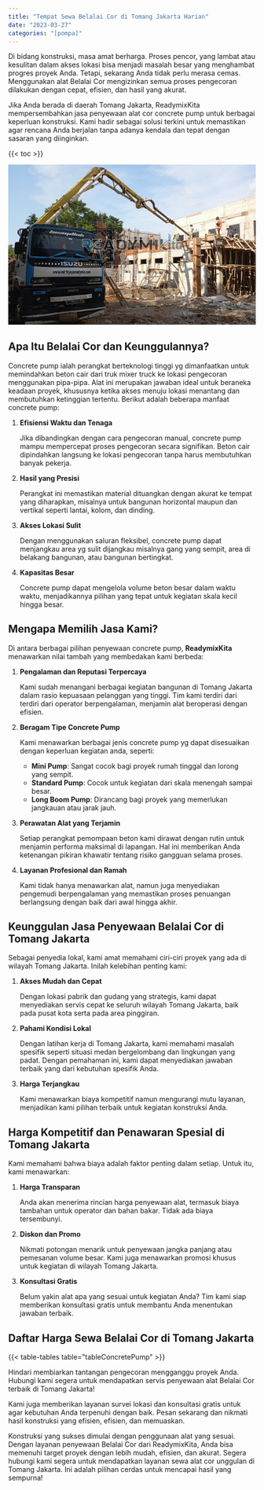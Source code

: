 ```yaml
---
title: "Tempat Sewa Belalai Cor di Tomang Jakarta Harian"
date: "2023-03-27"
categories: "[pompa]"
---
```


Di bidang konstruksi, masa amat berharga. Proses pencor,  yang lambat atau kesulitan dalam akses lokasi bisa menjadi masalah besar yang menghambat progres proyek Anda. Tetapi, sekarang Anda tidak perlu merasa cemas. Menggunakan alat Belalai Cor mengizinkan semua proses pengecoran dilakukan dengan cepat, efisien, dan hasil yang akurat.

Jika Anda berada di daerah Tomang Jakarta, ReadymixKita mempersembahkan jasa penyewaan alat cor concrete pump untuk berbagai keperluan konstruksi. Kami hadir sebagai solusi terkini untuk memastikan agar rencana Anda berjalan tanpa adanya kendala dan tepat dengan sasaran yang diinginkan.

{{< toc >}}

![Tempat Sewa Belalai Cor di Tomang Jakarta Harian](/images/pompa/sewa-pompa-26.jpg)

## Apa Itu Belalai Cor dan Keunggulannya?

Concrete pump ialah perangkat berteknologi tinggi yg dimanfaatkan untuk memindahkan beton cair dari truk mixer truck ke lokasi pengecoran menggunakan pipa-pipa. Alat ini merupakan jawaban ideal untuk beraneka keadaan proyek, khususnya ketika akses menuju lokasi menantang dan membutuhkan ketinggian tertentu. Berikut adalah beberapa manfaat concrete pump:

1. **Efisiensi Waktu dan Tenaga**

   Jika dibandingkan dengan cara pengecoran manual, concrete pump mampu mempercepat proses pengecoran secara signifikan. Beton cair dipindahkan langsung ke lokasi pengecoran tanpa harus membutuhkan banyak pekerja.

2. **Hasil yang Presisi**

   Perangkat ini memastikan material dituangkan dengan akurat ke tempat yang diharapkan, misalnya untuk bangunan horizontal maupun dan vertikal seperti lantai, kolom, dan dinding.

3. **Akses Lokasi Sulit**

   Dengan menggunakan saluran fleksibel, concrete pump dapat menjangkau area yg sulit dijangkau misalnya gang yang sempit, area di belakang bangunan, atau bangunan bertingkat.

4. **Kapasitas Besar**

   Concrete pump dapat mengelola volume beton besar dalam waktu waktu, menjadikannya pilihan yang tepat untuk kegiatan skala kecil hingga besar.

## Mengapa Memilih Jasa Kami?

Di antara berbagai pilihan penyewaan concrete pump, **ReadymixKita** menawarkan nilai tambah yang membedakan kami berbeda:

1. **Pengalaman dan Reputasi Terpercaya**

   Kami sudah menangani berbagai kegiatan bangunan di Tomang Jakarta dalam rasio kepuasaan pelanggan yang tinggi. Tim kami terdiri dari terdiri dari operator berpengalaman, menjamin alat beroperasi dengan efisien.

2. **Beragam Tipe Concrete Pump**

   Kami menawarkan berbagai jenis concrete pump yg dapat disesuaikan dengan keperluan kegiatan anda, seperti:
   - **Mini Pump**: Sangat cocok bagi proyek rumah tinggal dan lorong yang sempit.
   - **Standard Pump**: Cocok untuk kegiatan dari skala menengah sampai besar.
   - **Long Boom Pump**: Dirancang bagi proyek yang memerlukan jangkauan atau jarak jauh.

3. **Perawatan Alat yang Terjamin**

   Setiap perangkat pemompaan beton kami dirawat dengan rutin untuk menjamin performa maksimal di lapangan. Hal ini memberikan Anda ketenangan pikiran khawatir tentang risiko gangguan selama proses.

4. **Layanan Profesional dan Ramah**

   Kami tidak hanya menawarkan alat, namun juga menyediakan pengemudi berpengalaman yang memastikan proses penuangan berlangsung dengan baik dari awal hingga akhir.

## Keunggulan Jasa Penyewaan Belalai Cor di Tomang Jakarta

Sebagai penyedia lokal, kami amat memahami ciri-ciri proyek yang ada di wilayah Tomang Jakarta. Inilah kelebihan penting kami:

1. **Akses Mudah dan Cepat**

   Dengan lokasi pabrik dan gudang yang strategis, kami dapat menyediakan servis cepat ke seluruh wilayah Tomang Jakarta, baik pada pusat kota serta pada area pinggiran.

2. **Pahami Kondisi Lokal**

   Dengan latihan kerja di Tomang Jakarta, kami memahami masalah spesifik seperti situasi medan bergelombang dan lingkungan yang padat. Dengan pemahaman ini, kami dapat menyediakan jawaban terbaik yang dari kebutuhan spesifik Anda.

3. **Harga Terjangkau**

   Kami menawarkan biaya kompetitif namun mengurangi mutu layanan, menjadikan kami pilihan terbaik untuk kegiatan konstruksi Anda.

## Harga Kompetitif dan Penawaran Spesial di Tomang Jakarta

Kami memahami bahwa biaya adalah faktor penting dalam setiap. Untuk itu, kami menawarkan:

1. **Harga Transparan**

   Anda akan menerima rincian harga penyewaan alat, termasuk biaya tambahan untuk operator dan bahan bakar. Tidak ada biaya tersembunyi.

2. **Diskon dan Promo**

   Nikmati potongan menarik untuk penyewaan jangka panjang atau pemesanan volume besar. Kami juga menawarkan promosi khusus untuk kegiatan di wilayah Tomang Jakarta.

3. **Konsultasi Gratis**

   Belum yakin alat apa yang sesuai untuk kegiatan Anda? Tim kami siap memberikan konsultasi gratis untuk membantu Anda menentukan jawaban terbaik.

## Daftar Harga Sewa Belalai Cor di Tomang Jakarta

{{< table-tables table="tableConcretePump" >}}

Hindari membiarkan tantangan pengecoran mengganggu proyek Anda. Hubungi kami segera untuk mendapatkan servis penyewaan alat Belalai Cor terbaik di Tomang Jakarta!

Kami juga memberikan layanan survei lokasi dan konsultasi gratis untuk agar kebutuhan Anda terpenuhi dengan baik. Pesan sekarang dan nikmati hasil konstruksi yang efisien, efisien, dan memuaskan.

Konstruksi yang sukses dimulai dengan penggunaan alat yang sesuai. Dengan layanan penyewaan Belalai Cor dari ReadymixKita, Anda bisa memenuhi target proyek dengan lebih mudah, efisien, dan akurat. Segera hubungi kami segera untuk mendapatkan layanan sewa alat cor unggulan di Tomang Jakarta. Ini adalah pilihan cerdas untuk mencapai hasil yang sempurna!